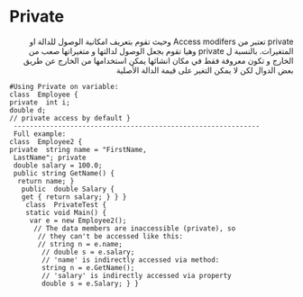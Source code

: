 ﻿# Private
<div dir="rtl">
private تعتبر من Access modifers وحيث تقوم بتعريف امكانية الوصول للدالة او المتغيرات. بالنسبة  ل private  وهيا تقوم بجعل الوصول لدالتها و متغيراتها  صعب من الخارج و تكون معروفة فقط في مكان انشائها يمكن استخدامها من الخارج عن طريق بعض الدوال لكن لا يمكن التغير على قيمة الدالة الأصلية
 </div>

	#Using Private on variable:
	class  Employee { 
	private  int i; 
	double d; 
	// private access by default }
	 -------------------------------------------------------------
	 Full example:
	class  Employee2 { 
	private  string name = "FirstName,
	 LastName"; private  
	 double salary = 100.0; 
	 public string GetName() {
	  return name; }
	   public  double Salary { 
	   get { return salary; } } }
	    class  PrivateTest { 
	    static void Main() {
	     var e = new Employee2();
	      // The data members are inaccessible (private), so 
	       // they can't be accessed like this:  
	       // string n = e.name; 
	        // double s = e.salary;  
	        // 'name' is indirectly accessed via method:  
	        string n = e.GetName(); 
	        // 'salary' is indirectly accessed via property  
	        double s = e.Salary; } }
	
